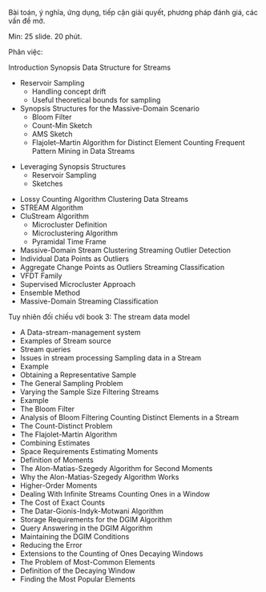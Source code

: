 Bài toán, ý nghĩa, ứng dụng, tiếp cận giải quyết, phương pháp đánh giá, các vấn đề mở.

Min:  25 slide. 20 phút.

Phân việc: 

Introduction
Synopsis Data Structure for Streams
- Reservoir Sampling
  - Handling concept drift
  - Useful theoretical bounds for sampling
- Synopsis Structures for the Massive-Domain Scenario
  - Bloom Filter
  - Count-Min Sketch
  - AMS Sketch
  - Flajolet–Martin Algorithm for Distinct Element Counting
Frequent Pattern Mining in Data Streams
* Leveraging Synopsis Structures
  - Reservoir Sampling
  - Sketches
- Lossy Counting Algorithm
Clustering Data Streams
- STREAM Algorithm
- CluStream Algorithm
  - Microcluster Definition
  - Microclustering Algorithm
  - Pyramidal Time Frame
- Massive-Domain Stream Clustering
Streaming Outlier Detection
- Individual Data Points as Outliers
- Aggregate Change Points as Outliers
Streaming Classification
- VFDT Family
- Supervised Microcluster Approach
- Ensemble Method
- Massive-Domain Streaming Classification

Tuy nhiên đối chiếu với book 3:
The stream data model
- A Data-stream-management system
- Examples of Stream source
- Stream queries
- Issues in stream processing
Sampling data in a Stream
- Example
- Obtaining a Representative Sample
- The General Sampling Problem
- Varying the Sample Size
Filtering Streams
- Example
- The Bloom Filter
- Analysis of Bloom Filtering
Counting Distinct Elements in a Stream
- The Count-Distinct Problem
- The Flajolet-Martin Algorithm
- Combining Estimates
- Space Requirements
Estimating Moments
- Definition of Moments
- The Alon-Matias-Szegedy Algorithm for Second Moments
- Why the Alon-Matias-Szegedy Algorithm Works
- Higher-Order Moments
- Dealing With Infinite Streams
Counting Ones in a Window
- The Cost of Exact Counts
- The Datar-Gionis-Indyk-Motwani Algorithm
- Storage Requirements for the DGIM Algorithm
- Query Answering in the DGIM Algorithm
- Maintaining the DGIM Conditions
- Reducing the Error
- Extensions to the Counting of Ones
Decaying Windows
- The Problem of Most-Common Elements
- Definition of the Decaying Window
- Finding the Most Popular Elements